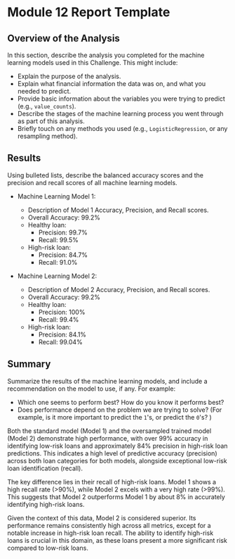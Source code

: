 # Module 12 Report Template

## Overview of the Analysis

In this section, describe the analysis you completed for the machine learning models used in this Challenge. This might include:

* Explain the purpose of the analysis.
* Explain what financial information the data was on, and what you needed to predict.
* Provide basic information about the variables you were trying to predict (e.g., `value_counts`).
* Describe the stages of the machine learning process you went through as part of this analysis.
* Briefly touch on any methods you used (e.g., `LogisticRegression`, or any resampling method).

## Results

Using bulleted lists, describe the balanced accuracy scores and the precision and recall scores of all machine learning models.

* Machine Learning Model 1:
  * Description of Model 1 Accuracy, Precision, and Recall scores.
  - Overall Accuracy: 99.2%
  - Healthy loan:
    -  Precision: 99.7%
    -   Recall: 99.5%
  - High-risk loan:
    - Precision: 84.7%
    - Recall: 91.0%



* Machine Learning Model 2:
  * Description of Model 2 Accuracy, Precision, and Recall scores.
  - Overall Accuracy: 99.2%
  - Healthy loan:
    -  Precision: 100%
    -   Recall: 99.4%
  - High-risk loan:
    - Precision: 84.1%
    - Recall: 99.04%



## Summary

Summarize the results of the machine learning models, and include a recommendation on the model to use, if any. For example:
* Which one seems to perform best? How do you know it performs best?
* Does performance depend on the problem we are trying to solve? (For example, is it more important to predict the `1`'s, or predict the `0`'s? )

Both the standard model (Model 1) and the oversampled trained model (Model 2) demonstrate high performance, with over 99% accuracy in identifying low-risk loans and approximately 84% precision in high-risk loan predictions. This indicates a high level of predictive accuracy (precision) across both loan categories for both models, alongside exceptional low-risk loan identification (recall).

The key difference lies in their recall of high-risk loans. Model 1 shows a high recall rate (>90%), while Model 2 excels with a very high rate (>99%). This suggests that Model 2 outperforms Model 1 by about 8% in accurately identifying high-risk loans.

Given the context of this data, Model 2 is considered superior. Its performance remains consistently high across all metrics, except for a notable increase in high-risk loan recall. The ability to identify high-risk loans is crucial in this domain, as these loans present a more significant risk compared to low-risk loans.
